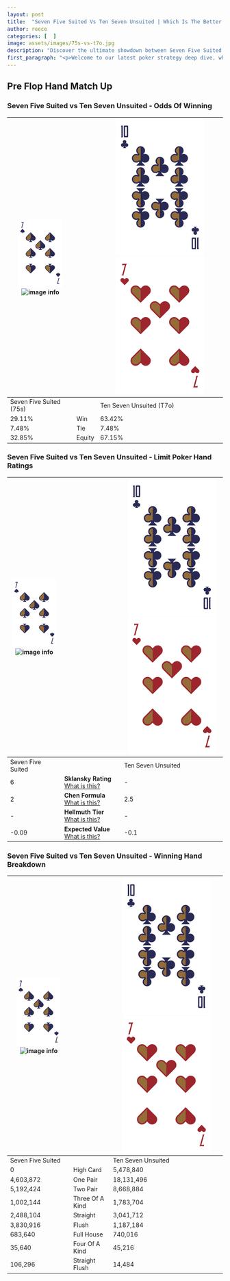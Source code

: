 ```yaml
---
layout: post
title:  "Seven Five Suited Vs Ten Seven Unsuited | Which Is The Better Hand In Poker? A Complete Guide"
author: reece
categories: [  ]
image: assets/images/75s-vs-t7o.jpg
description: "Discover the ultimate showdown between Seven Five Suited and Ten Seven Unsuited in poker! Uncover the odds, strategies, and scenarios where one hand triumphs over the other. Get ready to up your poker game with this thrilling analysis."
first_paragraph: "<p>Welcome to our latest poker strategy deep dive, where we're pitting two distinct hands against each other in a high-stakes showdown: Seven Five Suited vs Ten Seven Unsuited.</p><p>In the dynamic world of poker, every decision counts, and knowing which hand holds the upper hand is key to your success at the table.</p><p>In this article, we'll dissect these two hands, explore the scenarios where one dominates the other, and equip you with the knowledge to make strategic choices that can tip the odds in your favor.</p><p>Get ready to unravel the intriguing dynamics of these poker hands and elevate your game to new heights.</p>"
---
```




[comment]: # (sp0)

## Pre Flop Hand Match Up

<div class="table hand-ratings" markdown="1"> 



### Seven Five Suited vs Ten Seven Unsuited - Odds Of Winning


    
| ![image info](assets/images/hand1/7.png) ![image info](assets/images/hand1/5s.png) |  | ![image info](assets/images/hand2/T.png) ![image info](assets/images/hand2/7o.png) |
| -------- | -------- | -------- |
| Seven Five Suited (75s) |  | Ten Seven Unsuited (T7o) |
| 29.11% | Win | 63.42% |
| 7.48% | Tie | 7.48% |
| 32.85% | Equity | 67.15% |




[comment]: # (sp1)



### Seven Five Suited vs Ten Seven Unsuited - Limit Poker Hand Ratings


    
| ![image info](assets/images/hand1/7.png) ![image info](assets/images/hand1/5s.png) |  | ![image info](assets/images/hand2/T.png) ![image info](assets/images/hand2/7o.png) |
| -------- | -------- | -------- |
| Seven Five Suited |  | Ten Seven Unsuited |
| 6 | **Sklansky Rating** [What is this?](/sklansky-rating-explained) | - |
| 2 | **Chen Formula** [What is this?](/chen-formula-explained) | 2.5 |
| - | **Hellmuth Tier** [What is this?](/Hellmuth-tier-explained) | - |
| -0.09 | **Expected Value** [What is this?](/expected-value-explained) | -0.1 |




[comment]: # (sp2)



### Seven Five Suited vs Ten Seven Unsuited - Winning Hand Breakdown


    
| ![image info](assets/images/hand1/7.png) ![image info](assets/images/hand1/5s.png) |  | ![image info](assets/images/hand2/T.png) ![image info](assets/images/hand2/7o.png) |
| -------- | -------- | -------- |
| Seven Five Suited |  | Ten Seven Unsuited |
| 0 | High Card | 5,478,840 |
| 4,603,872 | One Pair | 18,131,496 |
| 5,192,424 | Two Pair | 8,668,884 |
| 1,002,144 | Three Of A Kind | 1,783,704 |
| 2,488,104 | Straight | 3,041,712 |
| 3,830,916 | Flush | 1,187,184 |
| 683,640 | Full House | 740,016 |
| 35,640 | Four Of A Kind | 45,216 |
| 106,296 | Straight Flush | 14,484 |




[comment]: # (sp3)



</div>

[comment]: # (sp4)



[comment]: # (sp5)

